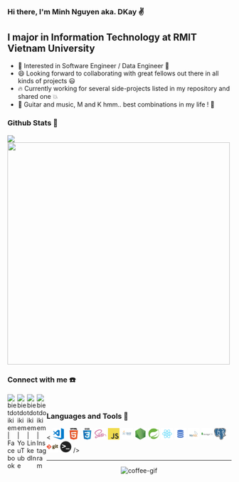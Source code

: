 ### Hi there, I'm Minh Nguyen aka. DKay ✌️

## I major in Information Technology at RMIT Vietnam University

- 💪 Interested in Software Engineer / Data Engineer 🤘
- 😄 Looking forward to collaborating with great fellows out there in all kinds of projects 😃
- 🔥 Currently working for several side-projects listed in my repository and shared one 💥
- 🌟 Guitar and music, M and K hmm.. best combinations in my life ! 🎵

### Github Stats 🏹

<a>
  <img align="center" src="https://github-readme-stats.vercel.app/api?username=bietdoikiem&show_icons=true&theme=onedark" />
</a>
<a>
  <img width="500px" height="500px" align="center" src="https://github-readme-stats.vercel.app/api/top-langs/?username=bietdoikiem&layout=compact&theme=onedark" />
</a>

### Connect with me ☎️

[<img align="left" alt="bietdoikiem | Facebook" width="22px" src="https://svgshare.com/i/R9U.svg" />][facebook]
[<img align="left" alt="bietdoikiem | YouTube" width="22px" src="https://cdn.jsdelivr.net/npm/simple-icons@v3/icons/youtube.svg" />][youtube]
[<img align="left" alt="bietdoikiem | LinkedIn" width="22px" src="https://cdn.jsdelivr.net/npm/simple-icons@v3/icons/linkedin.svg" />][linkedin]
[<img align="left" alt="bietdoikiem | Instagram" width="22px" src="https://cdn.jsdelivr.net/npm/simple-icons@v3/icons/instagram.svg" />][instagram]

<br/>

### Languages and Tools 🥇

< <img alt="Visual Studio Code" width="26px" src="https://raw.githubusercontent.com/github/explore/80688e429a7d4ef2fca1e82350fe8e3517d3494d/topics/visual-studio-code/visual-studio-code.png" />
<img alt="HTML5" width="26px" style="margin-left: 5px" src="https://raw.githubusercontent.com/github/explore/80688e429a7d4ef2fca1e82350fe8e3517d3494d/topics/html/html.png" />
<img alt="CSS3" width="26px" src="https://raw.githubusercontent.com/github/explore/80688e429a7d4ef2fca1e82350fe8e3517d3494d/topics/css/css.png" />
<img alt="Sass" width="26px" src="https://raw.githubusercontent.com/github/explore/80688e429a7d4ef2fca1e82350fe8e3517d3494d/topics/sass/sass.png" />
<img alt="JavaScript" width="26px" src="https://raw.githubusercontent.com/github/explore/80688e429a7d4ef2fca1e82350fe8e3517d3494d/topics/javascript/javascript.png" />
<img alt="Java" width="26px" src="https://raw.githubusercontent.com/github/explore/80688e429a7d4ef2fca1e82350fe8e3517d3494d/topics/java/java.png" />
<img alt="Node.js" width="26px" src="https://raw.githubusercontent.com/github/explore/80688e429a7d4ef2fca1e82350fe8e3517d3494d/topics/nodejs/nodejs.png" />
<img alt="Spring Boot" width="26px" src="https://raw.githubusercontent.com/github/explore/80688e429a7d4ef2fca1e82350fe8e3517d3494d/topics/spring-boot/spring-boot.png" />
<img alt="React" width="26px" src="https://raw.githubusercontent.com/github/explore/80688e429a7d4ef2fca1e82350fe8e3517d3494d/topics/react/react.png" />
<img alt="SQL" width="26px" src="https://raw.githubusercontent.com/github/explore/80688e429a7d4ef2fca1e82350fe8e3517d3494d/topics/sql/sql.png" />
<img  alt="MySQL" width="26px" src="https://raw.githubusercontent.com/github/explore/80688e429a7d4ef2fca1e82350fe8e3517d3494d/topics/mysql/mysql.png" />
<img  alt="MongoDB" width="26px" src="https://raw.githubusercontent.com/github/explore/80688e429a7d4ef2fca1e82350fe8e3517d3494d/topics/mongodb/mongodb.png" />
<img alt="PostgreSQL" width="26px" src="https://raw.githubusercontent.com/github/explore/80688e429a7d4ef2fca1e82350fe8e3517d3494d/topics/postgresql/postgresql.png" />
<img alt="Git" width="26px" src="https://raw.githubusercontent.com/github/explore/80688e429a7d4ef2fca1e82350fe8e3517d3494d/topics/git/git.png" />
<img alt="Terminal" width="26px" src="https://raw.githubusercontent.com/github/explore/80688e429a7d4ef2fca1e82350fe8e3517d3494d/topics/terminal/terminal.png" /> />
<br/>

[facebook]: https://www.facebook.com/minhngphamquoc/
[youtube]: https://www.youtube.com/channel/UCY76ZjMQeCRp7EZAS3MNp3Q
[instagram]: https://www.instagram.com/qcminh248/
[linkedin]: https://www.linkedin.com/in/minh-nguyen-pham-quoc-368708194/

<hr/>
<p align="center">
<img alt="coffee-gif" width="300px" height="200px" src="https://cdna.artstation.com/p/assets/images/images/008/437/908/original/hayley-h-salya.gif?1512759839" /></p>
